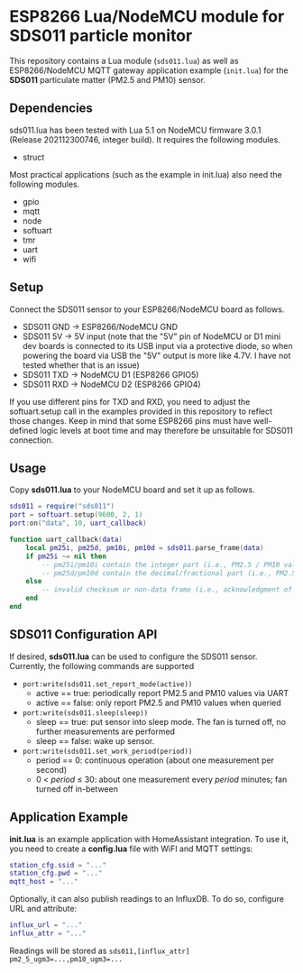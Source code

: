 # ESP8266 Lua/NodeMCU module for SDS011 particle monitor

This repository contains a Lua module (`sds011.lua`) as well as ESP8266/NodeMCU
MQTT gateway application example (`init.lua`) for the **SDS011** particulate
matter (PM2.5 and PM10) sensor.

## Dependencies

sds011.lua has been tested with Lua 5.1 on NodeMCU firmware 3.0.1
(Release 202112300746, integer build). It requires the following modules.

* struct

Most practical applications (such as the example in init.lua) also need the
following modules.

* gpio
* mqtt
* node
* softuart
* tmr
* uart
* wifi

## Setup

Connect the SDS011 sensor to your ESP8266/NodeMCU board as follows.

* SDS011 GND → ESP8266/NodeMCU GND
* SDS011 5V → 5V input (note that the "5V" pin of NodeMCU or D1 mini dev boards is connected to its USB input via a protective diode, so when powering the board via USB the "5V" output is more like 4.7V. I have not tested whether that is an issue)
* SDS011 TXD → NodeMCU D1 (ESP8266 GPIO5)
* SDS011 RXD → NodeMCU D2 (ESP8266 GPIO4)

If you use different pins for TXD and RXD, you need to adjust the
softuart.setup call in the examples provided in this repository to reflect
those changes. Keep in mind that some ESP8266 pins must have well-defined logic
levels at boot time and may therefore be unsuitable for SDS011 connection.

## Usage

Copy **sds011.lua** to your NodeMCU board and set it up as follows.

```lua
sds011 = require("sds011")
port = softuart.setup(9600, 2, 1)
port:on("data", 10, uart_callback)

function uart_callback(data)
	local pm25i, pm25d, pm10i, pm10d = sds011.parse_frame(data)
	if pm25i ~= nil then
		-- pm25i/pm10i contain the integer part (i.e., PM2.5 / PM10 value in µg/m³)
		-- pm25d/pm10d contain the decimal/fractional part (i.e., PM2.5 / PM10 fraction in .1 µg/m³, range 0 .. 9)
	else
		-- invalid checksum or non-data frame (i.e., acknowledgment of a write command)
	end
end
```

## SDS011 Configuration API

If desired, **sds011.lua** can be used to configure the SDS011 sensor.
Currently, the following commands are supported

* `port:write(sds011.set_report_mode(active))`
  * active == true: periodically report PM2.5 and PM10 values via UART
  * active == false: only report PM2.5 and PM10 values when queried
* `port:write(sds011.sleep(sleep))`
  * sleep == true: put sensor into sleep mode. The fan is turned off, no further measurements are performed
  * sleep == false: wake up sensor.
* `port:write(sds011.set_work_period(period))`
  * period == 0: continuous operation (about one measurement per second)
  * 0 < *period* ≤ 30: about one measurement every *period* minutes; fan turned off in-between

## Application Example

**init.lua** is an example application with HomeAssistant integration.
To use it, you need to create a **config.lua** file with WiFI and MQTT settings:

```lua
station_cfg.ssid = "..."
station_cfg.pwd = "..."
mqtt_host = "..."
```

Optionally, it can also publish readings to an InfluxDB.
To do so, configure URL and attribute:

```lua
influx_url = "..."
influx_attr = "..."
```

Readings will be stored as `sds011,[influx_attr] pm2_5_ugm3=...,pm10_ugm3=...`

